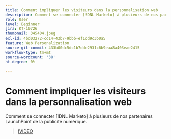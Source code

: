 ```yaml
---
title: Comment impliquer les visiteurs dans la personnalisation web
description: Comment se connecter [!DNL Marketo] à plusieurs de nos partenaires LaunchPoint de la publicité numérique.
role: User
level: Beginner
jira: KT-10726
thumbnail: 345404.jpeg
exl-id: 4bd03272-cd14-43b7-9bbb-ef1cd9c3b0a5
feature: Web Personalization
source-git-commit: 433b00dc5dc1b7dde2931c6b9eaa8a403eae2415
workflow-type: tm+mt
source-wordcount: '38'
ht-degree: 0%

---
```


# Comment impliquer les visiteurs dans la personnalisation web

Comment se connecter [!DNL Marketo] à plusieurs de nos partenaires LaunchPoint de la publicité numérique.

>[!VIDEO](https://video.tv.adobe.com/v/345404/?quality=12&learn=on)

